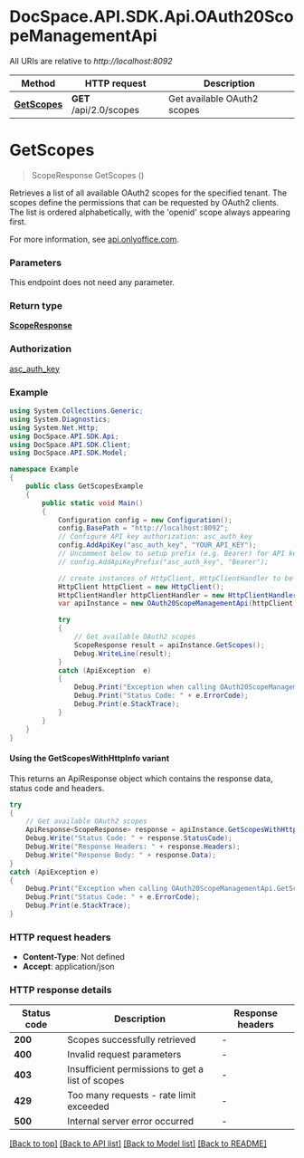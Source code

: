 # DocSpace.API.SDK.Api.OAuth20ScopeManagementApi

All URIs are relative to *http://localhost:8092*

| Method | HTTP request | Description |
|--------|--------------|-------------|
| [**GetScopes**](#getscopes) | **GET** /api/2.0/scopes | Get available OAuth2 scopes |

<a id="getscopes"></a>
# **GetScopes**
> ScopeResponse GetScopes ()

Retrieves a list of all available OAuth2 scopes for the specified tenant. The scopes define the permissions that can be requested by OAuth2 clients. The list is ordered alphabetically, with the 'openid' scope always appearing first.

For more information, see [api.onlyoffice.com](https://api.onlyoffice.com/docspace/api-backend/usage-api/get-scopes/).

### Parameters
This endpoint does not need any parameter.
### Return type

[**ScopeResponse**](ScopeResponse.md)

### Authorization

[asc_auth_key](../README.md#asc_auth_key)

### Example
```csharp
using System.Collections.Generic;
using System.Diagnostics;
using System.Net.Http;
using DocSpace.API.SDK.Api;
using DocSpace.API.SDK.Client;
using DocSpace.API.SDK.Model;

namespace Example
{
    public class GetScopesExample
    {
        public static void Main()
        {
            Configuration config = new Configuration();
            config.BasePath = "http://localhost:8092";
            // Configure API key authorization: asc_auth_key
            config.AddApiKey("asc_auth_key", "YOUR_API_KEY");
            // Uncomment below to setup prefix (e.g. Bearer) for API key, if needed
            // config.AddApiKeyPrefix("asc_auth_key", "Bearer");

            // create instances of HttpClient, HttpClientHandler to be reused later with different Api classes
            HttpClient httpClient = new HttpClient();
            HttpClientHandler httpClientHandler = new HttpClientHandler();
            var apiInstance = new OAuth20ScopeManagementApi(httpClient, config, httpClientHandler);

            try
            {
                // Get available OAuth2 scopes
                ScopeResponse result = apiInstance.GetScopes();
                Debug.WriteLine(result);
            }
            catch (ApiException  e)
            {
                Debug.Print("Exception when calling OAuth20ScopeManagementApi.GetScopes: " + e.Message);
                Debug.Print("Status Code: " + e.ErrorCode);
                Debug.Print(e.StackTrace);
            }
        }
    }
}
```

#### Using the GetScopesWithHttpInfo variant
This returns an ApiResponse object which contains the response data, status code and headers.

```csharp
try
{
    // Get available OAuth2 scopes
    ApiResponse<ScopeResponse> response = apiInstance.GetScopesWithHttpInfo();
    Debug.Write("Status Code: " + response.StatusCode);
    Debug.Write("Response Headers: " + response.Headers);
    Debug.Write("Response Body: " + response.Data);
}
catch (ApiException e)
{
    Debug.Print("Exception when calling OAuth20ScopeManagementApi.GetScopesWithHttpInfo: " + e.Message);
    Debug.Print("Status Code: " + e.ErrorCode);
    Debug.Print(e.StackTrace);
}
```

### HTTP request headers

 - **Content-Type**: Not defined
 - **Accept**: application/json


### HTTP response details
| Status code | Description | Response headers |
|-------------|-------------|------------------|
| **200** | Scopes successfully retrieved |  -  |
| **400** | Invalid request parameters |  -  |
| **403** | Insufficient permissions to get a list of scopes |  -  |
| **429** | Too many requests - rate limit exceeded |  -  |
| **500** | Internal server error occurred |  -  |

[[Back to top]](#) [[Back to API list]](../README.md#documentation-for-api-endpoints) [[Back to Model list]](../README.md#documentation-for-models) [[Back to README]](../README.md)

